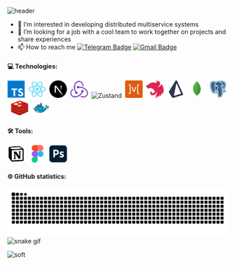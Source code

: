 ![header](https://capsule-render.vercel.app/api?type=waving&height=250&color=gradient&text=👋%20Hello,%20I’m%20Andrei&textBg=false&desc=Welcome%20to%20my%20GitHub%20profile!%20Put%20stars,%20fork%20and%20contribute!&fontAlign=50&fontSize=50&fontAlignY=33&descAlign=50&descAlignY=50)

- 👀 I’m interested in developing distributed multiservice systems
- 💞️ I’m looking for a job with a cool team to work together on projects and share experiences
- 📫 How to reach me [![Telegram Badge](https://img.shields.io/badge/-Telegram-blue?style=flat&logo=Telegram&logoColor=white)](https://t.me/Tcka4) [![Gmail Badge](https://img.shields.io/badge/-Gmail-red?style=flat&logo=Gmail&logoColor=white)](mailto:andrei.tkachiov@gmail.com)

#### 💻 Technologies:

<div>
  <img src="https://github.com/devicons/devicon/blob/master/icons/typescript/typescript-original.svg" title="typescript" alt="typescript" width="40" height="40"/>&nbsp
  <img src="https://github.com/devicons/devicon/blob/master/icons/react/react-original.svg" title="reactjs" alt="reactjs" width="40" height="40"/>&nbsp
  <img src="https://github.com/devicons/devicon/blob/master/icons/nextjs/nextjs-original.svg" title="nextjs" alt="nextjs" width="40" height="40"/>&nbsp;
  <img src="https://github.com/devicons/devicon/blob/master/icons/redux/redux-original.svg" title="redux" alt="redux" width="40" height="40"/>&nbsp
  <img src="https://user-images.githubusercontent.com/958486/218346783-72be5ae3-b953-4dd7-b239-788a882fdad6.svg" title="Zustand" alt="Zustand" width="40" height="40"/>&nbsp
  <img src="https://github.com/devicons/devicon/blob/master/icons/mobx/mobx-plain.svg" title="mobx" alt="mobx" width="40" height="40"/>&nbsp
  <img src="https://github.com/devicons/devicon/blob/master/icons/nestjs/nestjs-original.svg" title="nestjs" alt="nestjs" width="40" height="40"/>&nbsp;
  <img src="https://github.com/devicons/devicon/blob/master/icons/prisma/prisma-original.svg" title="prisma" alt="prisma" width="40" height="40"/>&nbsp;
  <img src="https://github.com/devicons/devicon/blob/master/icons/mongodb/mongodb-original.svg" title="mongodb" alt="mongodb" width="40" height="40"/>&nbsp
  <img src="https://github.com/devicons/devicon/blob/master/icons/postgresql/postgresql-plain.svg" title="postgresql" alt="postgresql" width="40" height="40"/>&nbsp
  <img src="https://github.com/devicons/devicon/blob/master/icons/redis/redis-original.svg" title="Redis" alt="Redis" width="40" height="40"/>&nbsp
  <img src="https://github.com/devicons/devicon/blob/master/icons/docker/docker-original.svg" title="Docker" alt="Docker" width="40" height="40"/>&nbsp
</div>

#### 🛠 Tools:

<div>
  <img src="https://github.com/devicons/devicon/blob/master/icons/notion/notion-original.svg" title="Notion" alt="notion" width="40" height="40"/>&nbsp;
  <img src="https://github.com/devicons/devicon/blob/master/icons/figma/figma-original.svg" title="figma" alt="figma" width="40" height="40"/>&nbsp;
  <img src="https://github.com/devicons/devicon/blob/master/icons/photoshop/photoshop-plain.svg" title="photoshop" alt="photoshop" width="40" height="40"/>&nbsp;
</div>

#### ⚙️ GitHub statistics:

![snake gif](https://github.com/AndreiTka4iov/AndreiTka4iov/blob/output/github-contribution-grid-snake-dark.svg#gh-dark-mode-only)
![snake gif](https://raw.githubusercontent.com/AndreiTka4iov/AndreiTka4iov/output/github-contribution-grid-snake#gh-light-mode-only)
    

![soft](https://capsule-render.vercel.app/api?type=waving&height=120&color=gradient&text=Come%20again&section=footer&reversal=false&textBg=false&fontSize=20&fontAlignY=75&animation=twinkling)

